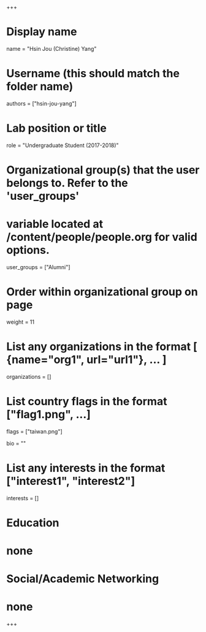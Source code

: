 +++
# Display name
name = "Hsin Jou (Christine) Yang"

# Username (this should match the folder name)
authors = ["hsin-jou-yang"]

# Lab position or title
role = "Undergraduate Student (2017-2018)"

# Organizational group(s) that the user belongs to. Refer to the 'user_groups'
# variable located at /content/people/people.org for valid options.
user_groups = ["Alumni"]

# Order within organizational group on page
weight = 11

# List any organizations in the format [ {name="org1", url="url1"}, ... ]
organizations = []

# List country flags in the format ["flag1.png", ...]
flags = ["taiwan.png"]

bio = ""

# List any interests in the format ["interest1", "interest2"]
interests = []

# Education
# none

# Social/Academic Networking
# none
+++
